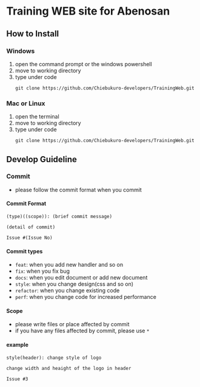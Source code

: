 # Training WEB site for Abenosan

## How to Install
### Windows
1. open the command prompt or the windows powershell
2. move to working directory
3. type under code
    ```
    git clone https://github.com/Chiebukuro-developers/TrainingWeb.git
    ```

### Mac or Linux
1. open the terminal
2. move to working directory
3. type under code
    ```
    git clone https://github.com/Chiebukuro-developers/TrainingWeb.git
    ```

## Develop Guideline
### Commit
- please follow the commit format when you commit
#### Commit Format
```
(type)((scope)): (brief commit message)

(detail of commit)

Issue #(Issue No)
```

#### Commit types
- `feat`: when you add new handler and so on
- `fix`: when you fix bug
- `docs`: when you edit document or add new document
- `style`: when you change design(css and so on)
- `refactor`: when you change existing code
- `perf`: when you change code for increased performance

#### Scope
- please write files or place affected by commit
- if you have any files affected by commit, please use `*`

#### example
```
style(header): change style of logo

change width and heaight of the logo in header

Issue #3
```
